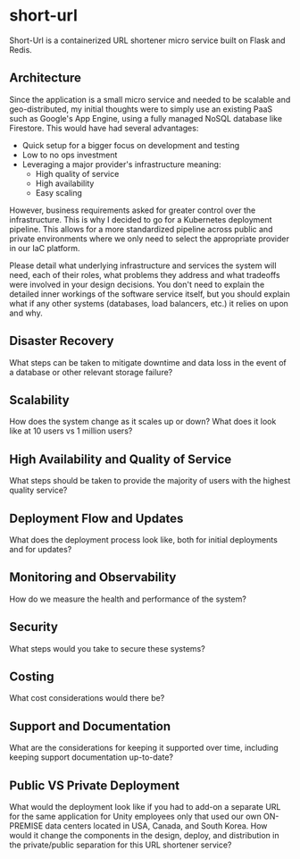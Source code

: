 # short-url
Short-Url is a containerized URL shortener micro service built on Flask and Redis.

## Architecture
Since the application is a small micro service and needed to be scalable and geo-distributed, my initial thoughts were to simply use an existing PaaS such as Google's App Engine, using a fully managed NoSQL database like Firestore. This would have had several advantages:
* Quick setup for a bigger focus on development and testing
* Low to no ops investment
* Leveraging a major provider's infrastructure meaning:
  * High quality of service
  * High availability
  * Easy scaling

However, business requirements asked for greater control over the infrastructure. This is why I decided to go for a Kubernetes deployment pipeline. This allows for a more standardized pipeline across public and private environments where we only need to select the appropriate provider in our IaC platform.

 

Please detail what underlying infrastructure and services the system will need, each of their roles, what problems they address and what tradeoffs were involved in your design decisions. You don't need to explain the detailed inner workings of the software service itself, but you should explain what if any other systems (databases, load balancers, etc.) it relies on upon and why.

## Disaster Recovery
What steps can be taken to mitigate downtime and data loss in the event of a database or other relevant storage failure?   

## Scalability
How does the system change as it scales up or down?
What does it look like at 10 users vs 1 million users?

## High Availability and Quality of Service
What steps should be taken to provide the majority of users with the highest quality service?

## Deployment Flow and Updates
What does the deployment process look like, both for initial deployments and for updates?

## Monitoring and Observability
How do we measure the health and performance of the system?

## Security
What steps would you take to secure these systems?

## Costing
What cost considerations would there be?

## Support and Documentation
What are the considerations for keeping it supported over time, including keeping support documentation up-to-date?

## Public VS Private Deployment
What would the deployment look like if you had to add-on a separate URL for the same application for Unity employees only that used our own ON-PREMISE data centers located in  USA, Canada, and South Korea. How would it change the components in the design, deploy, and distribution in the private/public separation for this URL shortener service?